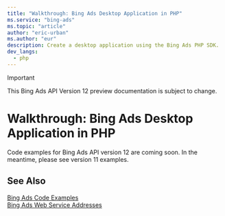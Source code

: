 ```yaml
---
title: "Walkthrough: Bing Ads Desktop Application in PHP"
ms.service: "bing-ads"
ms.topic: "article"
author: "eric-urban"
ms.author: "eur"
description: Create a desktop application using the Bing Ads PHP SDK.
dev_langs:
  - php
---
```

> [!IMPORTANT]
> This Bing Ads API Version 12 preview documentation is subject to change.

# Walkthrough: Bing Ads Desktop Application in PHP
Code examples for Bing Ads API version 12 are coming soon. In the meantime, please see version 11 examples.

## See Also
[Bing Ads Code Examples](code-examples.md)  
[Bing Ads Web Service Addresses](web-service-addresses.md)  

